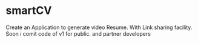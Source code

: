 # smartCV
Create an Application to generate video Resume.
With Link sharing facility.
Soon i comit code of v1 for public. and partner developers
